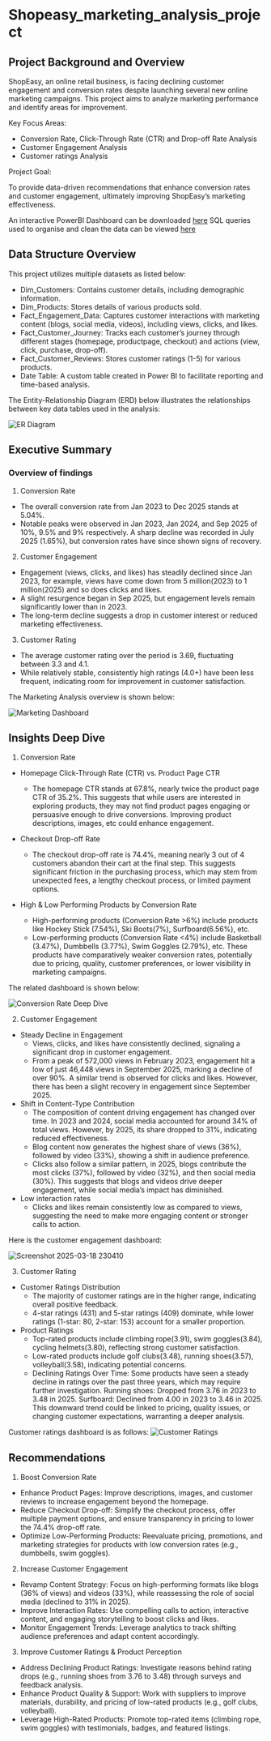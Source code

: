 # Shopeasy_marketing_analysis_project

## Project Background and Overview

ShopEasy, an online retail business, is facing declining customer engagement and conversion rates despite launching several new online marketing campaigns. This project aims to analyze marketing performance and identify areas for improvement.

Key Focus Areas:

- Conversion Rate, Click-Through Rate (CTR) and Drop-off Rate Analysis
- Customer Engagement Analysis
- Customer ratings Analysis

Project Goal:

To provide data-driven recommendations that enhance conversion rates and customer engagement, ultimately improving ShopEasy’s marketing effectiveness.

An interactive PowerBI Dashboard can be downloaded [here](https://github.com/Sugam-Goyal/Shopeasy_marketing_analysis_project/raw/main/Marketing_Analytics.pbix)
SQL queries used to organise and clean the data can be viewed [here](https://github.com/Sugam-Goyal/Shopeasy_marketing_analysis_project/blob/main/marketing_analysis_sql_queries.sql)

## Data Structure Overview
This project utilizes multiple datasets as listed below:
- Dim_Customers: Contains customer details, including demographic information.
- Dim_Products: Stores details of various products sold.
- Fact_Engagement_Data: Captures customer interactions with marketing content (blogs, social media, videos), including views, clicks, and likes.
- Fact_Customer_Journey: Tracks each customer’s journey through different stages (homepage, productpage, checkout) and actions (view, click, purchase, drop-off).
- Fact_Customer_Reviews: Stores customer ratings (1-5) for various products.
- Date Table: A custom table created in Power BI to facilitate reporting and time-based analysis.


The Entity-Relationship Diagram (ERD) below illustrates the relationships between key data tables used in the analysis:

![ER Diagram](https://github.com/user-attachments/assets/65e1cf84-cb92-483d-8cb2-ecec20fc3e76)

## Executive Summary
### Overview of findings
1. Conversion Rate
- The overall conversion rate from Jan 2023 to Dec 2025 stands at 5.04%.
- Notable peaks were observed in Jan 2023, Jan 2024, and Sep 2025 of 10%, 9.5% and 9% respectively.  A sharp decline was recorded in July 2025 (1.65%), but conversion rates have since shown signs of recovery.

2. Customer Engagement
- Engagement (views, clicks, and likes) has steadily declined since Jan 2023, for example, views have come down from 5 million(2023) to 1 million(2025) and so does clicks and likes.
- A slight resurgence began in Sep 2025, but engagement levels remain significantly lower than in 2023.
- The long-term decline suggests a drop in customer interest or reduced marketing effectiveness.

3. Customer Rating
- The average customer rating over the period is 3.69, fluctuating between 3.3 and 4.1.
- While relatively stable, consistently high ratings (4.0+) have been less frequent, indicating room for improvement in customer satisfaction.

The Marketing Analysis overview is shown below:

![Marketing Dashboard](https://github.com/user-attachments/assets/47ad1799-5032-477b-bde9-5828c338ae16)

## Insights Deep Dive

1. Conversion Rate 
- Homepage Click-Through Rate (CTR) vs. Product Page CTR 
  - The homepage CTR stands at 67.8%, nearly twice the product page CTR of 35.2%. This suggests that while users are interested in exploring products, they may not find product pages engaging or persuasive enough to drive conversions. Improving product descriptions, images, etc could enhance engagement.

- Checkout Drop-off Rate
  - The checkout drop-off rate is 74.4%, meaning nearly 3 out of 4 customers abandon their cart at the final step. This suggests significant friction in the purchasing process, which may stem from unexpected fees, a lengthy checkout process, or limited payment options.

- High & Low Performing Products by Conversion Rate
  -  High-performing products (Conversion Rate >6%) include products like Hockey Stick (7.54%), Ski Boots(7%), Surfboard(6.56%), etc.
  -  Low-performing products (Conversion Rate <4%) include Basketball (3.47%), Dumbbells (3.77%), Swim Goggles (2.79%), etc. These products have comparatively weaker conversion rates, potentially due to pricing, quality, customer preferences, or lower visibility in marketing campaigns.
 
The related dashboard is shown below:

![Conversion Rate Deep Dive](https://github.com/user-attachments/assets/1d15f28d-db1a-4358-92cc-bdd2b0481953)

2. Customer Engagement
- Steady Decline in Engagement
  -  Views, clicks, and likes have consistently declined, signaling a significant drop in customer engagement.
  -  From a peak of 572,000 views in February 2023, engagement hit a low of just 46,448 views in September 2025, marking a decline of over 90%. A similar trend is observed for clicks and likes. However, there has been a slight recovery in engagement since September 2025.
- Shift in Content-Type Contribution
  -  The composition of content driving engagement has changed over time. In 2023 and 2024, social media accounted for around 34% of total views. However, by 2025, its share dropped to 31%, indicating reduced effectiveness.
  -  Blog content now generates the highest share of views (36%), followed by video (33%), showing a shift in audience preference.
  -  Clicks also follow a similar pattern, in 2025, blogs contribute the most clicks (37%), followed by video (32%), and then social media (30%). This suggests that blogs and videos drive deeper engagement, while social media’s impact has diminished.
- Low interaction rates
  - Clicks and likes remain consistently low as compared to views, suggesting the need to make more engaging content or stronger calls to action.

 Here is the customer engagement dashboard:

 ![Screenshot 2025-03-18 230410](https://github.com/user-attachments/assets/f4ba7624-7dfe-4ef6-80dd-362e937b6c12)

3. Customer Rating
- Customer Ratings Distribution
  - The majority of customer ratings are in the higher range, indicating overall positive feedback.
  - 4-star ratings (431) and 5-star ratings (409) dominate, while lower ratings (1-star: 80, 2-star: 153) account for a smaller proportion.
- Product Ratings
  - Top-rated products include climbing rope(3.91), swim goggles(3.84), cycling helmets(3.80), reflecting strong customer satisfaction.
  - Low-rated products include golf clubs(3.48), running shoes(3.57), volleyball(3.58), indicating potential concerns.
  - Declining Ratings Over Time: Some products have seen a steady decline in ratings over the past three years, which may require further investigation. Running shoes: Dropped from 3.76 in 2023 to 3.48 in 2025. Surfboard: Declined from 4.00 in 2023 to 3.46 in 2025. This downward trend could be linked to pricing, quality issues, or changing customer expectations, warranting a deeper analysis.

 Customer ratings dashboard is as follows:
![Customer Ratings](https://github.com/user-attachments/assets/8003b887-c79b-4234-96a3-9d2595d48a0a)

## Recommendations
1. Boost Conversion Rate
-  Enhance Product Pages: Improve descriptions, images, and customer reviews to increase engagement beyond the homepage.
-  Reduce Checkout Drop-off: Simplify the checkout process, offer multiple payment options, and ensure transparency in pricing to lower the 74.4% drop-off rate.
-  Optimize Low-Performing Products: Reevaluate pricing, promotions, and marketing strategies for products with low conversion rates (e.g., dumbbells, swim goggles).
2. Increase Customer Engagement
- Revamp Content Strategy: Focus on high-performing formats like blogs (36% of views) and videos (33%), while reassessing the role of social media (declined to 31% in 2025).
- Improve Interaction Rates: Use compelling calls to action, interactive content, and engaging storytelling to boost clicks and likes.
- Monitor Engagement Trends: Leverage analytics to track shifting audience preferences and adapt content accordingly.
3. Improve Customer Ratings & Product Perception
- Address Declining Product Ratings: Investigate reasons behind rating drops (e.g., running shoes from 3.76 to 3.48) through surveys and feedback analysis.
- Enhance Product Quality & Support: Work with suppliers to improve materials, durability, and pricing of low-rated products (e.g., golf clubs, volleyball).
- Leverage High-Rated Products: Promote top-rated items (climbing rope, swim goggles) with testimonials, badges, and featured listings.
  








